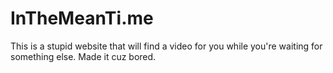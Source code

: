 # InTheMeanTi.me
This is a stupid website that will find a video for you while you're waiting for something else.
Made it cuz bored.